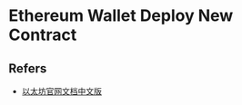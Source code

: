 # Ethereum Wallet Deploy New Contract

## Refers

* [以太坊官网文档中文版](http://book.8btc.com/books/6/ethereum/_book/)
